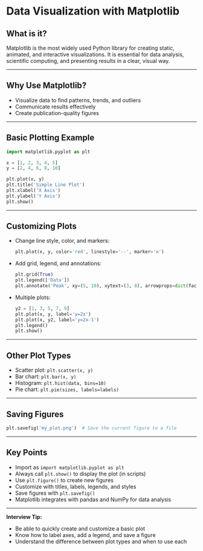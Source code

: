 # Data Visualization with Matplotlib

## What is it?

Matplotlib is the most widely used Python library for creating static, animated, and interactive visualizations. It is essential for data analysis, scientific computing, and presenting results in a clear, visual way.

---

## Why Use Matplotlib?
- Visualize data to find patterns, trends, and outliers
- Communicate results effectively
- Create publication-quality figures

---

## Basic Plotting Example

```python
import matplotlib.pyplot as plt

x = [1, 2, 3, 4, 5]
y = [2, 4, 6, 8, 10]

plt.plot(x, y)
plt.title('Simple Line Plot')
plt.xlabel('X Axis')
plt.ylabel('Y Axis')
plt.show()
```

---

## Customizing Plots
- Change line style, color, and markers:
  ```python
  plt.plot(x, y, color='red', linestyle='--', marker='o')
  ```
- Add grid, legend, and annotations:
  ```python
  plt.grid(True)
  plt.legend(['Data'])
  plt.annotate('Peak', xy=(5, 10), xytext=(3, 8), arrowprops=dict(facecolor='black'))
  ```
- Multiple plots:
  ```python
  y2 = [1, 3, 5, 7, 9]
  plt.plot(x, y, label='y=2x')
  plt.plot(x, y2, label='y=2x-1')
  plt.legend()
  plt.show()
  ```

---

## Other Plot Types
- Scatter plot: `plt.scatter(x, y)`
- Bar chart: `plt.bar(x, y)`
- Histogram: `plt.hist(data, bins=10)`
- Pie chart: `plt.pie(sizes, labels=labels)`

---

## Saving Figures
```python
plt.savefig('my_plot.png')  # Save the current figure to a file
```

---

## Key Points
- Import as `import matplotlib.pyplot as plt`
- Always call `plt.show()` to display the plot (in scripts)
- Use `plt.figure()` to create new figures
- Customize with titles, labels, legends, and styles
- Save figures with `plt.savefig()`
- Matplotlib integrates with pandas and NumPy for data analysis

---

**Interview Tip:**
- Be able to quickly create and customize a basic plot
- Know how to label axes, add a legend, and save a figure
- Understand the difference between plot types and when to use each 